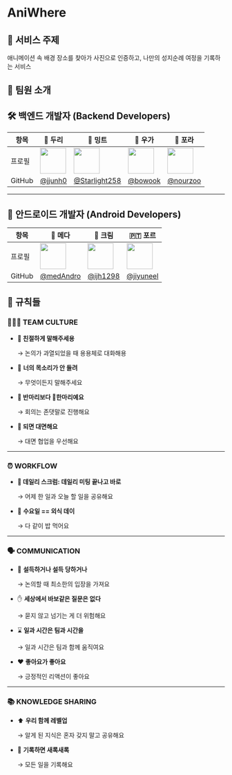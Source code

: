 # AniWhere

## 📍 서비스 주제

애니메이션 속 배경 장소를 찾아가 사진으로 인증하고, 나만의 성지순례 여정을 기록하는 서비스

## 👥 팀원 소개

## 🛠️ 백엔드 개발자 (Backend Developers)

| 항목 | 🚗 두리 | 🍫 밍트 | 🦍 우가 | 🍇 포라 |
|------|--------|--------|--------|--------|
| 프로필 | <img src="https://github.com/jjunh0.png" width="60"/> | <img src="https://github.com/Starlight258.png" width="60"/> | <img src="https://github.com/bowook.png" width="60"/> | <img src="https://github.com/nourzoo.png" width="60"/> |
| GitHub | [@jjunh0](https://github.com/jjunh0) | [@Starlight258](https://github.com/Starlight258) | [@bowook](https://github.com/bowook) | [@nourzoo](https://github.com/nourzoo) |

---

## 🧩 안드로이드 개발자 (Android Developers)

| 항목 | 🌌 메다 | 🍦 크림 | 🇵🇹 포르 |
|------|--------|--------|--------|
| 프로필 | <img src="https://github.com/medAndro.png" width="60"/> | <img src="https://github.com/ijh1298.png" width="60"/> | <img src="https://github.com/jiyuneel.png" width="60"/> |
| GitHub | [@medAndro](https://github.com/medAndro) | [@ijh1298](https://github.com/ijh1298) | [@jiyuneel](https://github.com/jiyuneel) |

## 💫 규칙들

### **🧑‍🤝‍🧑 TEAM CULTURE**

- **🐲 친절하게 말해주세용**

  → 논의가 과열되었을 때 용용체로 대화해용

- 🙉 **너의 목소리가 안 들려**

  → 무엇이든지 말해주세요

- **🍗 반마리보다 🐓한마리예요**

  → 회의는 존댓말로 진행해요

- **🤗 되면 대면해요**

  → 대면 협업을 우선해요


---

### **⏰ WORKFLOW**

- **📅 데일리 스크럼: 데일리 미팅 끝나고 바로**

  → 어제 한 일과 오늘 할 일을 공유해요

- 🍚 **수요일 == 외식 데이**

  → 다 같이 밥 먹어요


---

### **🗣️ COMMUNICATION**

- 🤔 **설득하거나 설득 당하거나**

  → 논의할 때 최소한의 입장을 가져요

- ✋ **세상에서 바보같은 질문은 없다**

  → 묻지 않고 넘기는 게 더 위험해요

- ⌛ **일과 시간은 팀과 시간을**

  → 일과 시간은 팀과 함께 움직여요

- ❤️ **좋아요가 좋아요**

  → 긍정적인 리액션이 좋아요


---

### **📚 KNOWLEDGE SHARING**

- ⬆️ **우리 함께 레벨업**

  → 알게 된 지식은 혼자 갖지 말고 공유해요

- 🌱 **기록하면 새록새록**

  → 모든 일을 기록해요
